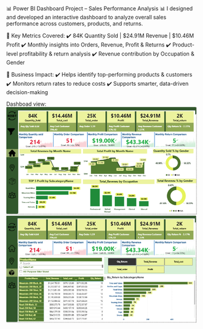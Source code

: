 📊 Power BI Dashboard Project – Sales Performance Analysis 📊
I designed and developed an interactive dashboard to analyze overall sales performance across customers, products, and returns.

🔑 Key Metrics Covered:
 ✔️ 84K Quantity Sold | $24.91M Revenue | $10.46M Profit
 ✔️ Monthly insights into Orders, Revenue, Profit & Returns
 ✔️ Product-level profitability & return analysis
 ✔️ Revenue contribution by Occupation & Gender

🎯 Business Impact:
 ✔️ Helps identify top-performing products & customers
 ✔️ Monitors return rates to reduce costs
 ✔️ Supports smarter, data-driven decision-making

Dashboad view:
![img alt](https://github.com/MD-TANZIM-EHSAN/Power-BI-Dashboard-Project-Sales-Performance-Analysis/blob/84431e276261163853f795a3255b2614bd0e13ba/home.png)
![img alt](https://github.com/MD-TANZIM-EHSAN/Power-BI-Dashboard-Project-Sales-Performance-Analysis/blob/main/product.png?raw=true)
